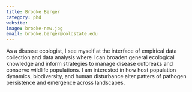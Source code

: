 ```yaml
---
title: Brooke Berger
category: phd
website:
image: brooke-new.jpg
email: brooke.berger@colostate.edu
---
```


As a disease ecologist, I see myself at the interface of empirical data collection and data analysis where I can broaden general ecological knowledge and inform strategies to manage disease outbreaks and conserve wildlife populations. I am interested in how host population dynamics, biodiversity, and human disturbance alter patters of pathogen persistence and emergence across landscapes.

